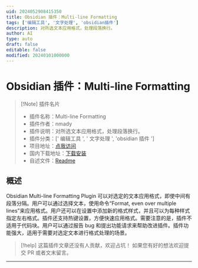 ```yaml
---
uid: 2024052908415350
title: Obsidian 插件：Multi-line Formatting
tags: ['编辑工具', '文字处理', 'obsidian插件']
description: 对所选文本应用格式，处理段落换行。
author: AI
type: auto
draft: false
editable: false
modified: 20240101000000
---
```


# Obsidian 插件：Multi-line Formatting

> [!Note] 插件名片
> - 插件名称：Multi-line Formatting
> - 插件作者：nmady
> - 插件说明：对所选文本应用格式，处理段落换行。
> - 插件分类：[' 编辑工具 ', ' 文字处理 ', 'obsidian 插件 ']
> - 项目地址：[点我访问](https://github.com/nmady/obsidian-multi-line-formatting)
> - 国内下载地址：[下载安装](https://pkmer.cn/products/plugin/pluginMarket/?multi-line-formatting)
> - 自述文件：[Readme](https://ghproxy.net/https://raw.githubusercontent.com/nmady/obsidian-multi-line-formatting/master/README.md)

## 概述

Obsidian Multi-line Formatting Plugin 可以对选定的文本应用格式，即使中间有段落分隔。用户可以通过选择文本，使用命令“Format, even over multiple lines”来应用格式。用户还可以在设置中添加新的格式样式，并且可以为每种样式指定左右格式。插件还支持热键设置，方便快速应用格式。需要注意的是，插件不适用于代码块。用户可以通过报告 bug 和提出功能请求来帮助改进插件。插件功能强大，适用于需要对选定文本进行格式处理的场景。

> [!help]
> 这篇插件文章还没有人贡献，欢迎占坑！
> 如果您有好的想法欢迎提交 PR 或者文末留言。

---



